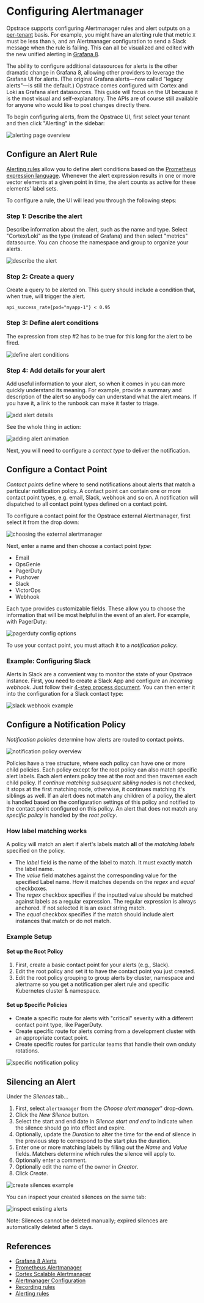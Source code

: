 # Configuring Alertmanager

Opstrace supports configuring Alertmanager rules and alert outputs on a [per-tenant](../../references/concepts.md#tenants) basis.
For example, you might have an alerting rule that metric `X` must be less than `5`, and an Alertmanager configuration to send a Slack message when the rule is failing.
This can all be visualized and edited with the new unified alerting in [Grafana 8](https://grafana.com/blog/2021/06/14/the-new-unified-alerting-system-for-grafana-everything-you-need-to-know/).

The ability to configure additional datasources for alerts is the other dramatic change in Grafana 8, allowing other providers to leverage the Grafana UI for alerts.
(The original Grafana alerts—now called "legacy alerts"—is still the default.)
Opstrace comes configured with Cortex and Loki as Grafana alert datasources.
This guide will focus on the UI because it is the most visual and self-explanatory.
The APIs are of course still available for anyone who would like to post changes directly there.

To begin configuring alerts, from the Opstrace UI, first select your tenant and then click "Alerting" in the sidebar:

![alerting page overview](../../assets/alerts-overview.gif)

## Configure an Alert Rule

[Alerting rules](https://prometheus.io/docs/prometheus/latest/configuration/alerting_rules/) allow you to define alert conditions based on the [Prometheus expression language](https://prometheus.io/docs/prometheus/latest/querying/basics/).
Whenever the alert expression results in one or more vector elements at a given point in time, the alert counts as active for these elements' label sets.

To configure a rule, the UI will lead you through the following steps:

### Step 1: Describe the alert

Describe information about the alert, such as the name and type.
Select "Cortex/Loki" as the type (instead of Grafana) and then select "metrics" datasource.
You can choose the namespace and group to organize your alerts.

![describe the alert](../../assets/alerts-rules-1-describe.png)

### Step 2: Create a query

Create a query to be alerted on.  This query should include a condition that, when true, will trigger the alert.

```text
api_success_rate{pod="myapp-1"} < 0.95
```

### Step 3: Define alert conditions

The expression from step #2 has to be true for this long for the alert to be fired.

![define alert conditions](../../assets/alerts-rules-3-define.png)

### Step 4: Add details for your alert

Add useful information to your alert, so when it comes in you can more quickly understand its meaning.
For example, provide a summary and description of the alert so anybody can understand what the alert means.
If you have it, a link to the runbook can make it faster to triage.

![add alert details](../../assets/alerts-rules-4-details.png)

See the whole thing in action:

![adding alert animation](../../assets/alerts-overview.gif)

Next, you will need to configure a *contact type* to deliver the notification.

## Configure a Contact Point

*Contact points* define where to send notifications about alerts that match a particular notification policy.
A contact point can contain one or more contact point types, e.g. email, Slack, webhook and so on.
A notification will dispatched to all contact point types defined on a contact point.

To configure a contact point for the Opstrace external Alertmanager, first select it from the drop down:

![choosing the external alertmanager](../../assets/alerts-contacts-1-external.png)

Next, enter a name and then choose a contact point *type*:

* Email
* OpsGenie
* PagerDuty
* Pushover
* Slack
* VictorOps
* Webhook

Each type provides customizable fields.
These allow you to choose the information that will be most helpful in the event of an alert.
For example, with PagerDuty:

![pagerduty config options](../../assets/alerts-contacts-2-pagerduty.png)

To use your contact point, you must attach it to a *notification policy*.

### Example: Configuring Slack

Alerts in Slack are a convenient way to monitor the state of your Opstrace instance.
First, you need to create a Slack App and configure an *incoming webhook.*
Just follow their [4-step process document](https://api.slack.com/messaging/webhooks).
You can then enter it into the configuration for a Slack contact type:

![slack webhook example](../../assets/alerts-contacts-3-webhook.png)

## Configure a Notification Policy

*Notification policies* determine how alerts are routed to contact points.

![notification policy overview](../../assets/alerts-notifications-1-overview.png)

Policies have a tree structure, where each policy can have one or more child policies. Each policy except for the root policy can also match specific alert labels. Each alert enters policy tree at the root and then traverses each child policy. If *continue matching subsequent sibling nodes* is not checked, it stops at the first matching node, otherwise, it continues matching it's siblings as well. If an alert does not match any children of a policy, the alert is handled based on the configuration settings of this policy and notified to the contact point configured on this policy. An alert that does not match any *specific policy* is handled by the *root policy*.

### How label matching works

A policy will match an alert if alert's labels match **all** of the *matching labels* specified on the policy.

* The *label* field is the name of the label to match. It must exactly match the label name.
* The *value* field matches against the corresponding value for the specified Label name. How it matches depends on the *regex* and *equal* checkboxes.
* The *regex* checkbox specifies if the inputted value should be matched against labels as a regular expression. The regular expression is always anchored. If not selected it is an exact string match.
* The *equal* checkbox specifies if the match should include alert instances that match or do not match.

### Example Setup

#### Set up the Root Policy

1. First, create a basic contact point for your alerts (e.g., Slack).
2. Edit the root policy and set it to have the contact point you just created.
3. Edit the root policy grouping to group alerts by cluster, namespace and alertname so you get a notification per alert rule and specific Kubernetes cluster & namespace.

#### Set up Specific Policies

* Create a specific route for alerts with "critical" severity with a different contact point type, like PagerDuty.
* Create specific route for alerts coming from a development cluster with an appropriate contact point.
* Create specific routes for particular teams that handle their own onduty rotations.

![specific notification policy](../../assets/alerts-notifications-2-specific.png)

## Silencing an Alert

Under the *Silences* tab...

1. First, select `alertmanager` from the *Choose alert manager*" drop-down.
2. Click the *New Silence* button.
3. Select the start and end date in *Silence start and end* to indicate when the silence should go into effect and expire.
4. Optionally, update the *Duration* to alter the time for the end of silence in the previous step to correspond to the start plus the duration.
5. Enter one or more matching labels by filling out the *Name* and *Value* fields. Matchers determine which rules the silence will apply to.
6. Optionally enter a comment.
7. Optionally edit the name of the owner in *Creator*.
8. Click *Create*.

![create silences example](../../assets/alerts-silences-define.png)

You can inspect your created silences on the same tab:

![inspect existing alerts](../../assets/alerts-silences-inspect.png)

Note:  Silences cannot be deleted manually; expired silences are automatically deleted after 5 days.

## References

* [Grafana 8 Alerts](https://grafana.com/docs/grafana/latest/alerting/unified-alerting/)
* [Prometheus Alertmanager](https://www.prometheus.io/docs/alerting/latest/alertmanager)
* [Cortex Scalable Alertmanager](https://cortexmetrics.io/docs/proposals/scalable-alertmanager)
* [Alertmanager Configuration](https://www.prometheus.io/docs/alerting/latest/configuration)
* [Recording rules](https://prometheus.io/docs/prometheus/latest/configuration/recording_rules)
* [Alerting rules](https://prometheus.io/docs/prometheus/latest/configuration/alerting_rules)
